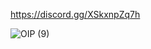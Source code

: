 https://discord.gg/XSkxnpZq7h




![OIP (9)](https://github.com/BBk44/nova/assets/131423625/c89c5fbe-ac49-4786-a80b-b36b9a19934a)

